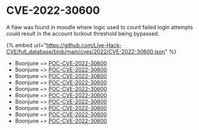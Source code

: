 # CVE-2022-30600

A flaw was found in moodle where logic used to count failed login attempts could result in the account lockout threshold being bypassed.

{% embed url="https://github.com/Live-Hack-CVE/full_database/blob/main/cves/2022/CVE-2022-30600.json" %}


* Boonjune ~> [POC-CVE-2022-30600](https://www.alice-snow.ru/2022/database/cve-2022-30600/poc-cve-2022-30600-boonjune)
* Boonjune ~> [POC-CVE-2022-30600](https://www.alice-snow.ru/2022/database/cve-2022-30600/poc-cve-2022-30600-boonjune)
* Boonjune ~> [POC-CVE-2022-30600](https://www.alice-snow.ru/2022/database/cve-2022-30600/poc-cve-2022-30600-boonjune)
* Boonjune ~> [POC-CVE-2022-30600](https://www.alice-snow.ru/2022/database/cve-2022-30600/poc-cve-2022-30600-boonjune)
* Boonjune ~> [POC-CVE-2022-30600](https://www.alice-snow.ru/2022/database/cve-2022-30600/poc-cve-2022-30600-boonjune)
* Boonjune ~> [POC-CVE-2022-30600](https://www.alice-snow.ru/2022/database/cve-2022-30600/poc-cve-2022-30600-boonjune)
* Boonjune ~> [POC-CVE-2022-30600](https://www.alice-snow.ru/2022/database/cve-2022-30600/poc-cve-2022-30600-boonjune)
* Boonjune ~> [POC-CVE-2022-30600](https://www.alice-snow.ru/2022/database/cve-2022-30600/poc-cve-2022-30600-boonjune)
* Boonjune ~> [POC-CVE-2022-30600](https://www.alice-snow.ru/2022/database/cve-2022-30600/poc-cve-2022-30600-boonjune)
* Boonjune ~> [POC-CVE-2022-30600](https://www.alice-snow.ru/2022/database/cve-2022-30600/poc-cve-2022-30600-boonjune)